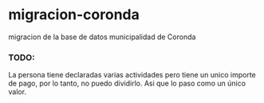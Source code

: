 migracion-coronda
=================

migracion de la base de datos municipalidad de Coronda

### TODO:

La persona tiene declaradas varias actividades pero tiene un unico importe de 
pago, por lo tanto, no puedo dividirlo. Asi que lo paso como un único valor. 
